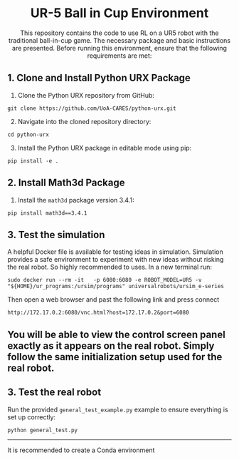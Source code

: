 # 
<h1 align="center">UR-5 Ball in Cup Environment</h1>


<div align="center">
  This repository contains the code to use RL on a UR5 robot with the traditional ball-in-cup game. The necessary package and basic instructions are presented.
  Before running this environment, ensure that the following requirements are met:

</div>

## 1. Clone and Install Python URX Package

1. Clone the Python URX repository from GitHub:
  ```
  git clone https://github.com/UoA-CARES/python-urx.git
  ```
2. Navigate into the cloned repository directory:
  ```
  cd python-urx
  ```
3. Install the Python URX package in editable mode using pip:
  ```
  pip install -e .
  ```

## 2. Install Math3d Package

1. Install the `math3d` package version 3.4.1:

```
pip install math3d==3.4.1
```

## 3. Test the simulation

A helpful Docker file is available for testing ideas in simulation. Simulation provides a safe environment to experiment 
with new ideas without risking the real robot. So highly recommended to uses. In a new terminal run: 

```
sudo docker run --rm -it   -p 6080:6080 -e ROBOT_MODEL=UR5 -v "${HOME}/ur_programs:/ursim/programs" universalrobots/ursim_e-series
```

Then open a web browser and past the following link and press connect
```
http://172.17.0.2:6080/vnc.html?host=172.17.0.2&port=6080
```

You will be able to view the control screen panel exactly as it appears on the real robot. Simply follow the same 
initialization setup used for the real robot.
---


## 3. Test the real robot

Run the provided `general_test_example.py` example to ensure everything is set up correctly:

```
python general_test.py
```

---

It is recommended to create a Conda environment

